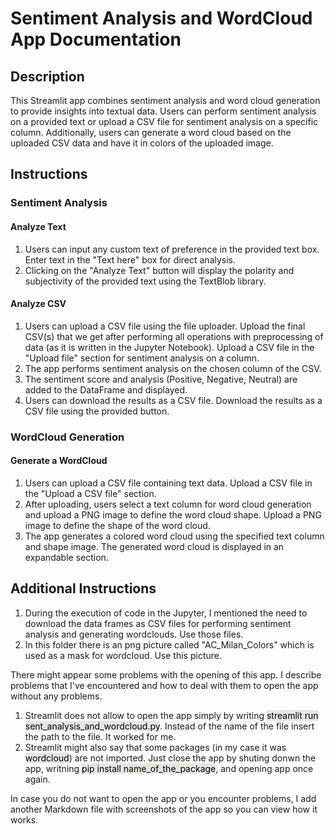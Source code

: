 # Sentiment Analysis and WordCloud App Documentation

## Description

This Streamlit app combines sentiment analysis and word cloud generation to provide insights into textual data. Users can perform sentiment analysis on a provided text or upload a CSV file for sentiment analysis on a specific column. Additionally, users can generate a word cloud based on the uploaded CSV data and have it in colors of the uploaded image.

## Instructions

### Sentiment Analysis

#### Analyze Text

1) Users can input any custom text of preference in the provided text box. Enter text in the "Text here" box for direct analysis.
2) Clicking on the "Analyze Text" button will display the polarity and subjectivity of the provided text using the TextBlob library.

#### Analyze CSV

1) Users can upload a CSV file using the file uploader. Upload the final CSV(s) that we get after performing all operations with preprocessing of data (as it is written in the Jupyter Notebook). Upload a CSV file in the "Upload file" section for sentiment analysis on a column.
2) The app performs sentiment analysis on the chosen column of the CSV.
3) The sentiment score and analysis (Positive, Negative, Neutral) are added to the DataFrame and displayed.
4) Users can download the results as a CSV file. Download the results as a CSV file using the provided button.

### WordCloud Generation

#### Generate a WordCloud

1) Users can upload a CSV file containing text data. Upload a CSV file in the "Upload a CSV file" section.
2) After uploading, users select a text column for word cloud generation and upload a PNG image to define the word cloud shape. Upload a PNG image to define the shape of the word cloud.
3) The app generates a colored word cloud using the specified text column and shape image. The generated word cloud is displayed in an expandable section.

## Additional Instructions

1) During the execution of code in the Jupyter, I mentioned the need to download the data frames as CSV files for performing sentiment analysis and generating wordclouds. Use those files.
2) In this folder there is an png picture called "AC_Milan_Colors" which is used as a mask for wordcloud. Use this picture.

There might appear some problems with the opening of this app. I describe problems that I've encountered and how to deal with them to open the app without any problems.

1) Streamlit does not allow to open the app simply by writing <mark style="background-color: #e6e6e3">streamlit run sent_analysis_and_wordcloud.py</mark>. Instead of the name of the file insert the path to the file. It worked for me.
2) Streamlit might also say that some packages (in my case it was <mark style="background-color: #e6e6e3">wordcloud</mark>) are not imported. Just close the app by shuting donwn the app, writning <mark style="background-color: #e6e6e3">pip install name_of_the_package</mark>, and opening app once again.

In case you do not want to open the app or you encounter problems, I add another Markdown file with screenshots of the app so you can view how it works.
